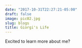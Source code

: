 ```yaml
---
date: "2017-10-31T22:27:21-05:00"
draft: false
image: pic02.jpg
slug: blogs
title: Giorgi's Life
---
```


Excited to learn more about me?